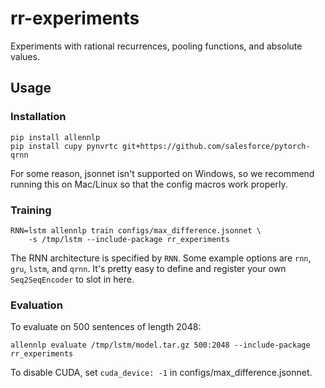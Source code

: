 # rr-experiments
Experiments with rational recurrences, pooling functions, and absolute values.

## Usage

### Installation

```shell
pip install allennlp
pip install cupy pynvrtc git+https://github.com/salesforce/pytorch-qrnn
```

For some reason, jsonnet isn't supported on Windows, so we recommend running this on Mac/Linux so that the config macros work properly.

### Training

```shell
RNN=lstm allennlp train configs/max_difference.jsonnet \
    -s /tmp/lstm --include-package rr_experiments
```

The RNN architecture is specified by `RNN`. Some example options are `rnn`, `gru`, `lstm`, and `qrnn`. It's pretty easy to define and register your own `Seq2SeqEncoder` to slot in here.

### Evaluation

To evaluate on 500 sentences of length 2048:

```shell
allennlp evaluate /tmp/lstm/model.tar.gz 500:2048 --include-package rr_experiments
```

To disable CUDA, set `cuda_device: -1` in configs/max_difference.jsonnet.